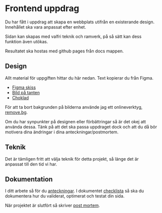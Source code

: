 # Frontend uppdrag

Du har fått i uppdrag att skapa en webbplats utifrån en existerande design.
Innehållet ska vara anpassat efter enhet.

Sidan kan skapas med valfri teknik och ramverk, på så sätt kan dess funktion
även utökas.

Resultatet ska hostas med github pages från docs mappen.

## Design

Allt material för uppgiften hittar du här nedan. Text kopierar du från Figma.

* [Figma skiss](https://www.figma.com/file/n9dJBwH4mYwa4dMU7ysDyF/Jessica-Mavis-Cox?node-id=0%3A1)
* [Bild på tanten](https://unsplash.com/photos/eY1_nQs9aNI)
* [Choklad](https://unsplash.com/photos/tppi1oZAdZI)

För att ta bort bakgrunden på bilderna använde jag ett onlineverktyg, [remove.bg](https://www.remove.bg/).

Om du har synpunkter på designen eller förbättringar så är det okej att använda dessa.
Tänk på att det ska passa uppdraget dock och att du då bör motivera dina ändringar
i dina anteckningar/postmortem.

## Teknik

Det är tämligen fritt att välja teknik för detta projekt, så länge det är anpassat
till den tid vi har.

## Dokumentation

I ditt arbete så för du [anteckningar](dokumentation/anteckningar.md).
I dokumentet [checklista](dokumentation/checklista.md) så ska du dokumentera hur du
validerat, optimerat och testat din sida.

När projektet är slutfört så skriver [post mortem](dokumentation/postmortem.md).

